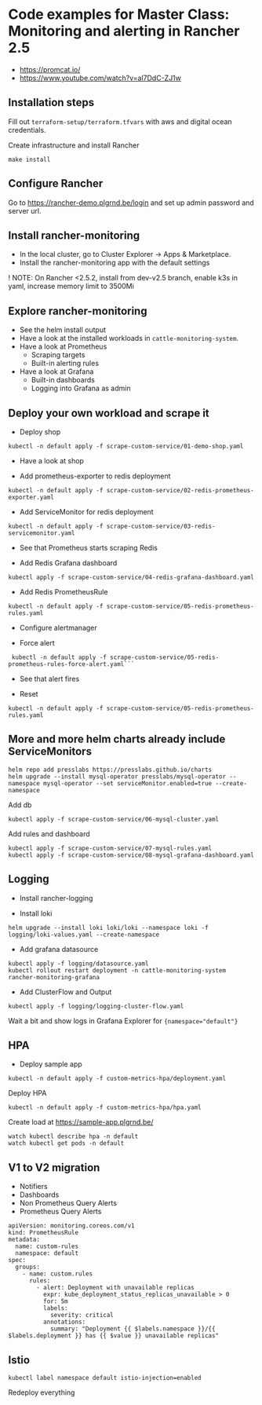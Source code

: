 # Code examples for Master Class: Monitoring and alerting in Rancher 2.5

* https://promcat.io/
* https://www.youtube.com/watch?v=al7DdC-ZJ1w

## Installation steps

Fill out `terraform-setup/terraform.tfvars` with aws and digital ocean credentials.

Create infrastructure and install Rancher

```
make install
```

## Configure Rancher

Go to https://rancher-demo.plgrnd.be/login and set up admin password and server url.

## Install rancher-monitoring

* In the local cluster, go to Cluster Explorer -> Apps & Marketplace.
* Install the rancher-monitoring app with the default settings

! NOTE: On Rancher <2.5.2, install from dev-v2.5 branch, enable k3s in yaml, increase memory limit to 3500Mi

## Explore rancher-monitoring

* See the helm install output
* Have a look at the installed workloads in `cattle-monitoring-system`.
* Have a look at Prometheus
    * Scraping targets
    * Built-in alerting rules
* Have a look at Grafana
    * Built-in dashboards
    * Logging into Grafana as admin

## Deploy your own workload and scrape it

* Deploy shop

```
kubectl -n default apply -f scrape-custom-service/01-demo-shop.yaml
```

* Have a look at shop

* Add prometheus-exporter to redis deployment

```
kubectl -n default apply -f scrape-custom-service/02-redis-prometheus-exporter.yaml
```

* Add ServiceMonitor for redis deployment

```
kubectl -n default apply -f scrape-custom-service/03-redis-servicemonitor.yaml
```

* See that Prometheus starts scraping Redis

* Add Redis Grafana dashboard

```
kubectl apply -f scrape-custom-service/04-redis-grafana-dashboard.yaml
```

* Add Redis PrometheusRule

```
kubectl -n default apply -f scrape-custom-service/05-redis-prometheus-rules.yaml
```

* Configure alertmanager

* Force alert

```
 kubectl -n default apply -f scrape-custom-service/05-redis-prometheus-rules-force-alert.yaml```
```
* See that alert fires

* Reset

```
kubectl -n default apply -f scrape-custom-service/05-redis-prometheus-rules.yaml
```

## More and more helm charts already include ServiceMonitors

```
helm repo add presslabs https://presslabs.github.io/charts
helm upgrade --install mysql-operator presslabs/mysql-operator --namespace mysql-operator --set serviceMonitor.enabled=true --create-namespace 
```

Add db

```
kubectl apply -f scrape-custom-service/06-mysql-cluster.yaml
```

Add rules and dashboard

```
kubectl apply -f scrape-custom-service/07-mysql-rules.yaml
kubectl apply -f scrape-custom-service/08-mysql-grafana-dashboard.yaml
```

## Logging

* Install rancher-logging

* Install loki

```
helm upgrade --install loki loki/loki --namespace loki -f logging/loki-values.yaml --create-namespace
```

* Add grafana datasource

```
kubectl apply -f logging/datasource.yaml
kubectl rollout restart deployment -n cattle-monitoring-system rancher-monitoring-grafana
```

* Add ClusterFlow and Output

```
kubectl apply -f logging/logging-cluster-flow.yaml
```

Wait a bit and show logs in Grafana Explorer for `{namespace="default"}`

## HPA

* Deploy sample app

```
kubectl -n default apply -f custom-metrics-hpa/deployment.yaml
```

Deploy HPA

```
kubectl -n default apply -f custom-metrics-hpa/hpa.yaml
```

Create load at https://sample-app.plgrnd.be/

```
watch kubectl describe hpa -n default
watch kubectl get pods -n default
```

## V1 to V2 migration

* Notifiers
* Dashboards
* Non Prometheus Query Alerts
* Prometheus Query Alerts


```
apiVersion: monitoring.coreos.com/v1
kind: PrometheusRule
metadata:
  name: custom-rules
  namespace: default
spec:
  groups:
    - name: custom.rules
      rules:
        - alert: Deployment with unavailable replicas
          expr: kube_deployment_status_replicas_unavailable > 0
          for: 5m
          labels:
            severity: critical
          annotations:
            summary: "Deployment {{ $labels.namespace }}/{{ $labels.deployment }} has {{ $value }} unavailable replicas"
```

## Istio

```
kubectl label namespace default istio-injection=enabled
```

Redeploy everything

